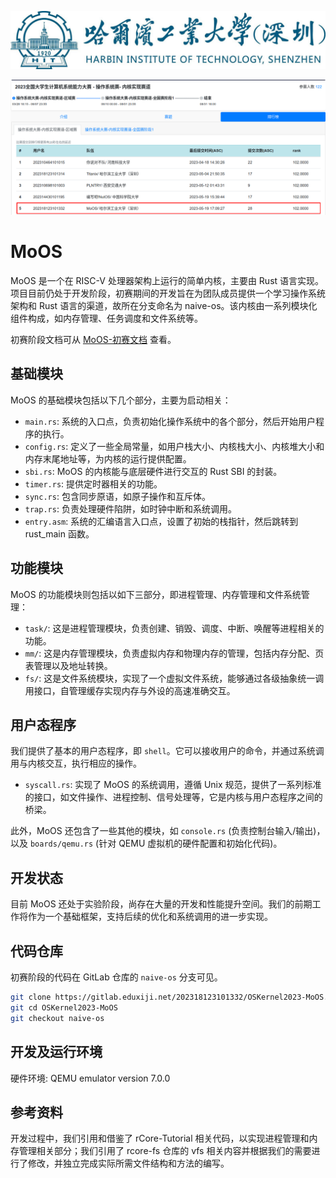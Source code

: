 ![hitsz-logo](docs/hitsz-logo.jpg)

![pre-2023_leaderboard](docs/pre-2023_leaderboard.png)

# MoOS

MoOS 是一个在 RISC-V 处理器架构上运行的简单内核，主要由 Rust 语言实现。项目目前仍处于开发阶段，初赛期间的开发旨在为团队成员提供一个学习操作系统架构和 Rust 语言的渠道，故所在分支命名为 naive-os。该内核由一系列模块化组件构成，如内存管理、任务调度和文件系统等。

初赛阶段文档可从 [MoOS-初赛文档](./MoOS-初赛文档.pdf) 查看。

## 基础模块

MoOS 的基础模块包括以下几个部分，主要为启动相关：

- `main.rs`: 系统的入口点，负责初始化操作系统中的各个部分，然后开始用户程序的执行。
- `config.rs`: 定义了一些全局常量，如用户栈大小、内核栈大小、内核堆大小和内存末尾地址等，为内核的运行提供配置。
- `sbi.rs`: MoOS 的内核能与底层硬件进行交互的 Rust SBI 的封装。
- `timer.rs`: 提供定时器相关的功能。
- `sync.rs`: 包含同步原语，如原子操作和互斥体。
- `trap.rs`: 负责处理硬件陷阱，如时钟中断和系统调用。
- `entry.asm`: 系统的汇编语言入口点，设置了初始的栈指针，然后跳转到 rust_main 函数。
<!-- - `lang_items.rs`: 提供了 Rust 的一些语言项，例如 panic 处理函数。 -->

## 功能模块

MoOS 的功能模块则包括以如下三部分，即进程管理、内存管理和文件系统管理：

- `task/`: 这是进程管理模块，负责创建、销毁、调度、中断、唤醒等进程相关的功能。
- `mm/`: 这是内存管理模块，负责虚拟内存和物理内存的管理，包括内存分配、页表管理以及地址转换。
- `fs/`: 这是文件系统模块，实现了一个虚拟文件系统，能够通过各级抽象统一调用接口，自管理缓存实现内存与外设的高速准确交互。

## 用户态程序

我们提供了基本的用户态程序，即 `shell`。它可以接收用户的命令，并通过系统调用与内核交互，执行相应的操作。

- `syscall.rs`: 实现了 MoOS 的系统调用，遵循 Unix 规范，提供了一系列标准的接口，如文件操作、进程控制、信号处理等，它是内核与用户态程序之间的桥梁。

此外，MoOS 还包含了一些其他的模块，如 `console.rs` (负责控制台输入/输出)，以及 `boards/qemu.rs` (针对 QEMU 虚拟机的硬件配置和初始化代码)。

## 开发状态

目前 MoOS 还处于实验阶段，尚存在大量的开发和性能提升空间。我们的前期工作将作为一个基础框架，支持后续的优化和系统调用的进一步实现。

## 代码仓库

初赛阶段的代码在 GitLab 仓库的 `naive-os` 分支可见。

```sh
git clone https://gitlab.eduxiji.net/202318123101332/OSKernel2023-MoOS.git
git cd OSKernel2023-MoOS
git checkout naive-os
```

## 开发及运行环境

硬件环境: QEMU emulator version 7.0.0

## 参考资料

开发过程中，我们引用和借鉴了 rCore-Tutorial 相关代码，以实现进程管理和内存管理相关部分；我们引用了 rcore-fs 仓库的 vfs 相关内容并根据我们的需要进行了修改，并独立完成实际所需文件结构和方法的编写。

<!-- # Dependencies

    sudo apt install g++-11-riscv64-linux-gnu

This is for user program compiling.

# Run on QEMU:

    cd os
    make all

### HINTS:

Bulid kernel and run:

    make run

Compile user programs:

    make user

# Progress:

## supported system calls:

```C
int read(int fd, char* buf, int len);//STDIN only
int write(int fd, const char* buf, int len);//STDOUT only
int exit(int code);
int waitpid(int pid,int* stauts,int options);//options not implemented
int getpid(void);
int getppid(void);
int sched_yield(void);
int clone(int flag,void* stack);
int execve(char* path,char** argv,char** env);//env not implemented
int gettimeofday(*timespec ts,int ts);
int nanosleep(const *timespec req,*timespec rem);//rem not implemented
```

## passed tests
```C
	"getpid",
	"getppid",
	"write",
	"gettimeofday",
	"sleep",
	"wait",
	"waitpid",
	"exit",
	"execve",
	"test_echo",
	"fork",
	"times",
	"yield",
	"clone",
	"yield",
```

# yet to do:

### File system

```c
#define SYS_openat 56
#define SYS_close 57
#define SYS_getcwd 17
#define SYS_getdents64 61 ?
#define SYS_read 63
#define SYS_write 64
#define SYS_mkdirat 34 ?
#define SYS_fstat 80
```

### Process

```c
```

### Memory

```c
#define SYS_brk 214
#define SYS_munmap 215
#define SYS_mmap 222
```

### Tests
``` C
	"times",
	...
``` -->

